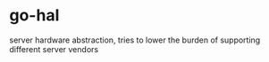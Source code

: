# go-hal
server hardware abstraction, tries to lower the burden of supporting different server vendors
